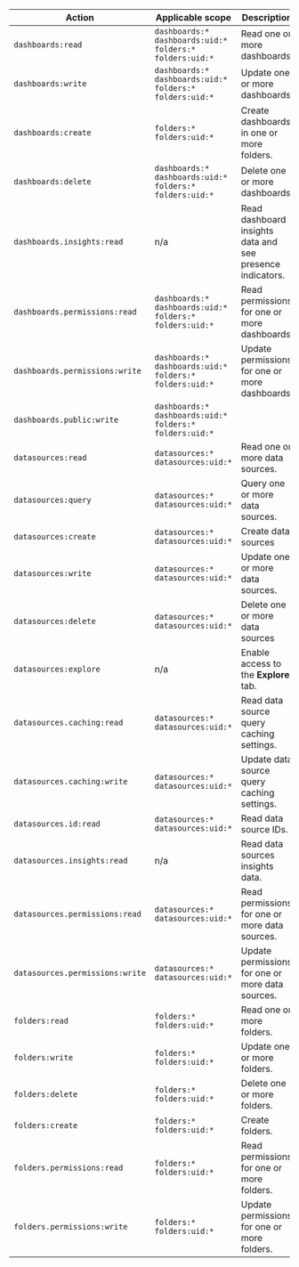 | Action                          | Applicable scope                                                       | Description                                               |
| ------------------------------- | ---------------------------------------------------------------------- | --------------------------------------------------------- |
| `dashboards:read`               | `dashboards:*`<br>`dashboards:uid:*`<br>`folders:*`<br>`folders:uid:*` | Read one or more dashboards.                              |
| `dashboards:write`              | `dashboards:*`<br>`dashboards:uid:*`<br>`folders:*`<br>`folders:uid:*` | Update one or more dashboards                             |
| `dashboards:create`             | `folders:*`<br>`folders:uid:*`                                         | Create dashboards in one or more folders.                 |
| `dashboards:delete`             | `dashboards:*`<br>`dashboards:uid:*`<br>`folders:*`<br>`folders:uid:*` | Delete one or more dashboards.                            |
| `dashboards.insights:read`      | n/a                                                                    | Read dashboard insights data and see presence indicators. |
| `dashboards.permissions:read`   | `dashboards:*`<br>`dashboards:uid:*`<br>`folders:*`<br>`folders:uid:*` | Read permissions for one or more dashboards.              |
| `dashboards.permissions:write`  | `dashboards:*`<br>`dashboards:uid:*`<br>`folders:*`<br>`folders:uid:*` | Update permissions for one or more dashboards.            |
| `dashboards.public:write`       | `dashboards:*`<br>`dashboards:uid:*`<br>`folders:*`<br>`folders:uid:*` |                                                           |
| `datasources:read`              | `datasources:*`<br>`datasources:uid:*`                                 | Read one or more data sources.                            |
| `datasources:query`             | `datasources:*`<br>`datasources:uid:*`                                 | Query one or more data sources.                           |
| `datasources:create`            | `datasources:*`<br>`datasources:uid:*`                                 | Create data sources                                       |
| `datasources:write`             | `datasources:*`<br>`datasources:uid:*`                                 | Update one or more data sources.                          |
| `datasources:delete`            | `datasources:*`<br>`datasources:uid:*`                                 | Delete one or more data sources                           |
| `datasources:explore`           | n/a                                                                    | Enable access to the **Explore** tab.                     |
| `datasources.caching:read`      | `datasources:*`<br>`datasources:uid:*`                                 | Read data source query caching settings.                  |
| `datasources.caching:write`     | `datasources:*`<br>`datasources:uid:*`                                 | Update data source query caching settings.                |
| `datasources.id:read`           | `datasources:*`<br>`datasources:uid:*`                                 | Read data source IDs.                                     |
| `datasources.insights:read`     | n/a                                                                    | Read data sources insights data.                          |
| `datasources.permissions:read`  | `datasources:*`<br>`datasources:uid:*`                                 | Read permissions for one or more data sources.            |
| `datasources.permissions:write` | `datasources:*`<br>`datasources:uid:*`                                 | Update permissions for one or more data sources.          |
| `folders:read`                  | `folders:*`<br>`folders:uid:*`                                         | Read one or more folders.                                 |
| `folders:write`                 | `folders:*`<br>`folders:uid:*`                                         | Update one or more folders.                               |
| `folders:delete`                | `folders:*`<br>`folders:uid:*`                                         | Delete one or more folders.                               |
| `folders:create`                | `folders:*`<br>`folders:uid:*`                                         | Create folders.                                           |
| `folders.permissions:read`      | `folders:*`<br>`folders:uid:*`                                         | Read permissions for one or more folders.                 |
| `folders.permissions:write`     | `folders:*`<br>`folders:uid:*`                                         | Update permissions for one or more folders.               |
